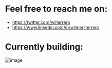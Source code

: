 # Feel free to reach me on:
- https://twitter.com/wilterrero
- https://www.linkedin.com/in/wilmer-terrero

# Currently building:
![image](https://user-images.githubusercontent.com/59232366/224053023-ef2d9f6c-ff57-4d68-bdb5-173d943a42ae.png)

